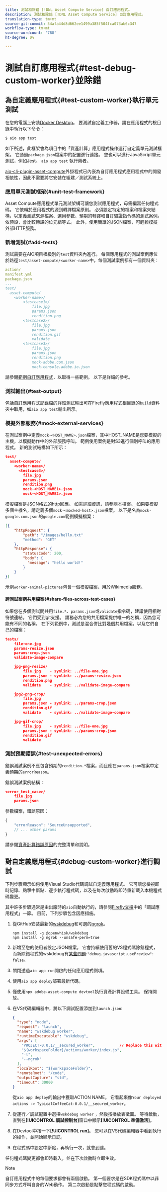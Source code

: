 ```yaml
---
title: 測試和除錯 [!DNL Asset Compute Service] 自訂應用程式。
description: 測試和除錯 [!DNL Asset Compute Service] 自訂應用程式。
translation-type: tm+mt
source-git-commit: 54afa44d8d662ee1499a385f504fca073ab6c347
workflow-type: tm+mt
source-wordcount: '788'
ht-degree: 0%

---
```



# 測試自訂應用程式{#test-debug-custom-worker}並除錯

## 為自定義應用程式{#test-custom-worker}執行單元測試

在您的電腦上安裝[Docker Desktop](https://www.docker.com/get-started)。 要測試自定義工作器，請在應用程式的根目錄中執行以下命令：

```bash
$ aio app test
```

<!-- TBD
To run tests for a custom application, run `adobe-asset-compute test-worker` command in the root of the custom application application application.

Document interactively running `adobe-asset-compute` commands `test-worker` and `run-worker`.
-->

如下所述，此框架會為項目中的「資產計算」應用程式操作運行自定義單元測試框架。 它通過`package.json`檔案中的配置進行連接。 您也可以進行JavaScript單元測試，例如Jest。 `aio app test` 執行兩者。

[aio-cli-plugin-asset-compute](https://github.com/adobe/aio-cli-plugin-asset-compute#install-as-local-devdependency)外掛程式已內嵌為自訂應用程式應用程式中的開發相依性，因此不需要將它安裝在組建／測試系統上。

### 應用單元測試框架{#unit-test-framework}

Asset Compute應用程式單元測試架構可讓您測試應用程式，毋需編寫任何程式碼。 它依賴於應用程式的源到轉譯檔案原則。 必須設定特定的檔案和檔案夾結構，以定義測試來源檔案、選用參數、預期的轉譯和自訂驗證指令碼的測試案例。 依預設，會比較轉譯的位元組等式。 此外，使用簡單的JSON檔案，可輕鬆模擬外部HTTP服務。

### 新增測試{#add-tests}

測試需要在AIO項目根級別的`test`資料夾內進行。 每個應用程式的測試案例應位於路徑`test/asset-compute/<worker-name>`中，每個測試案例都有一個資料夾：

```yaml
action/
manifest.yml
package.json
...
test/
  asset-compute/
    <worker-name>/
        <testcase1>/
            file.jpg
            params.json
            rendition.png
        <testcase2>/
            file.jpg
            params.json
            rendition.gif
            validate
        <testcase3>/
            file.jpg
            params.json
            rendition.png
            mock-adobe.com.json
            mock-console.adobe.io.json
```

請參閱[範例自訂應用程式](https://github.com/adobe/asset-compute-example-workers/)，以取得一些範例。 以下是詳細的參考。

### 測試輸出{#test-output}

包括自訂應用程式記錄檔的詳細測試輸出可在Firefly應用程式根目錄的`build`資料夾中取用，如`aio app test`輸出所示。

### 模擬外部服務{#mock-external-services}

在測試案例中定義`mock-<HOST_NAME>.json`檔案，其中HOST_NAME是您要模擬的主機，以模擬動作中的外部服務呼叫。 範例使用案例是對S3進行個別呼叫的應用程式。 新的測試結構如下所示：

```json
test/
  asset-compute/
    <worker-name>/
      <testcase3>/
        file.jpg
        params.json
        rendition.png
        mock-<HOST_NAME1>.json
        mock-<HOST_NAME2>.json
```

模擬檔案是JSON格式的http回應。 如需詳細資訊，請參閱本檔案[。 ](https://www.mock-server.com/mock_server/creating_expectations.html)如果要模擬多個主機名，請定義多個`mock-<mocked-host>.json`檔案。 以下是名為`mock-google.com.json`的`google.com`範例模擬檔案：

```json
[{
    "httpRequest": {
        "path": "/images/hello.txt"
        "method": "GET"
    },
    "httpResponse": {
        "statusCode": 200,
        "body": {
          "message": "hello world!"
        }
    }
}]
```

示例`worker-animal-pictures`包含一個[模擬檔案](https://github.com/adobe/asset-compute-example-workers/blob/master/projects/worker-animal-pictures/test/asset-compute/worker-animal-pictures/simple-test/mock-upload.wikimedia.org.json)，用於Wikimedia服務。

#### 跨測試案例共用檔案{#share-files-across-test-cases}

如果您在多個測試間共用`file.*`、`params.json`或`validate`指令碼，建議使用相對符號連結。 它們受到git支援。 請務必為您的共用檔案提供唯一的名稱，因為您可能有不同的名稱。 在下列範例中，測試是混合併比對幾個共用檔案，以及它們自己的檔案：

```json
tests/
    file-one.jpg
    params-resize.json
    params-crop.json
    validate-image-compare

    jpg-png-resize/
        file.jpg    - symlink: ../file-one.jpg
        params.json - symlink: ../params-resize.json
        rendition.png
        validate    - symlink: ../validate-image-compare

    jpg2-png-crop/
        file.jpg
        params.json - symlink: ../params-crop.json
        rendition.gif
        validate    - symlink: ../validate-image-compare

    jpg-gif-crop/
        file.jpg    - symlink: ../file-one.jpg
        params.json - symlink: ../params-crop.json
        rendition.gif
        validate
```

### 測試預期錯誤{#test-unexpected-errors}

錯誤測試案例不應包含預期的`rendition.*`檔案，而且應在`params.json`檔案中定義預期的`errorReason`。

錯誤測試案例結構：

```json
<error_test_case>/
    file.jpg
    params.json
```

參數檔案，錯誤原因：

```javascript
{
    "errorReason": "SourceUnsupported",
    // ... other params
}
```

請參閱[資產計算錯誤原因](https://github.com/adobe/asset-compute-commons#error-reasons)的完整清單和說明。

## 對自定義應用程式{#debug-custom-worker}進行調試

下列步驟顯示如何使用Visual Studio代碼調試自定義應用程式。 它可讓您檢視即時記錄、點擊中斷點、逐步執行程式碼，以及在每次啟動時即時重新載入本機程式碼變更。

其中許多步驟通常是由出廠時的`aio`自動執行的，請參閱[Firefly文檔](https://www.adobe.io/apis/experienceplatform/project-firefly/docs.html#!AdobeDocs/project-firefly/master/getting_started/first_app.md)中的「調試應用程式」一節。 目前，下列步驟包含因應措施。

1. 從GitHub安裝最新的[wskdebug](https://github.com/apache/openwhisk-wskdebug)和可選的[ngrok](https://www.npmjs.com/package/ngrok)。

   ```shell
   npm install -g @openwhisk/wskdebug
   npm install -g ngrok --unsafe-perm=true
   ```

1. 新增至您的使用者設定JSON檔案。 它會持續使用舊的VS程式碼除錯程式，而新除錯程式的wskdebug有[某些問題](https://github.com/apache/openwhisk-wskdebug/issues/74):`"debug.javascript.usePreview": false`。
1. 關閉透過`aio app run`開啟的任何應用程式例項。
1. 使用`aio app deploy`部署最新代碼。
1. 僅使用`npx adobe-asset-compute devtool`執行資產計算設備工具。 保持開放。
1. 在VS代碼編輯器中，將以下調試配置添加到`launch.json`:

   ```json
   {
     "type": "node",
     "request": "launch",
     "name": "wskdebug worker",
     "runtimeExecutable": "wskdebug",
     "args": [
       "PROJECT-0.0.1/__secured_worker",           // Replace this with your ACTION NAME
       "${workspaceFolder}/actions/worker/index.js",
       "-l",
       "--ngrok"
     ],
     "localRoot": "${workspaceFolder}",
     "remoteRoot": "/code",
     "outputCapture": "std",
     "timeout": 30000
   }
   ```

   從`aio app deploy`的輸出中獲取ACTION NAME。 它看起來像`Your deployed actions -> TypicalCoffeeCat-0.0.1/__secured_worker`。

1. 從運行／調試配置中選擇`wskdebug worker` ，然後按播放表徵圖。 等待啟動，直到在&#x200B;**[!UICONTROL 調試控制台]**&#x200B;窗口中顯示&#x200B;**[!UICONTROL 準備激活]**。

1. 在Devtool中按一下&#x200B;**[!UICONTROL run]**。 您可以在VS代碼編輯器中看到執行的操作，並開始顯示日誌。

1. 在程式碼中設定中斷點，再執行一次，就會到達。

任何程式碼變更都會即時載入，並在下次啟動時立即生效。

>[!NOTE]
>
>自訂應用程式中的每個要求都會有兩個啟動。 第一個要求是在SDK程式碼中以非同步方式呼叫自身的Web動作。 第二次啟動是點擊您程式碼的啟動。
